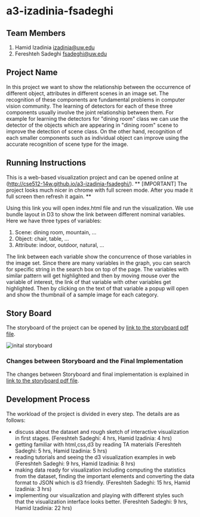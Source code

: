 a3-izadinia-fsadeghi
===============

## Team Members

1. Hamid Izadinia izadinia@uw.edu
2. Fereshteh Sadeghi fsadeghi@uw.edu

## Project Name

In this project we want to show the relationship between the occurrence of different object, attributes in different scenes in an image set. The recognition of these components are fundamental problems in computer vision community. The learning of detectors for each of these three components usually involve the joint relationship between them. For example for learning the detectors for "dining room" class we can use the detector of the objects which are appearing in "dining room" scene to improve the detection of scene class. On the other hand, recognition of each smaller components such as individual object can improve using the accurate recognition of scene type for the image.


## Running Instructions

This is a web-based visualization project and can be opened online at (http://cse512-14w.github.io/a3-izadinia-fsadeghi/). 
** [IMPORTANT] The project looks much nicer in chrome with full screen mode. After you made it full screen then refresh it again. **

Using this link you will open index.html file and run the visualization. We use bundle layout in D3 to show the link between different nominal variables. Here we have three types of variables: 

1) Scene: dining room, mountain, ...
2) Object: chair, table, ...
3) Attribute: indoor, outdoor, natural, ...

The link between each variable show the concurrence of those variables in the image set. Since there are many variables in the graph, you can search for specific string in the search box on top of the page. The variables with similar pattern will get highlighted and then by moving mouse over the variable of interest, the link of that variable with other variables get highlighted. Then by clicking on the text of that variable a popup will open and show the thumbnail of a sample image for each category. 


## Story Board

The storyboard of the project can be opened by [link to the storyboard pdf file](storyboard.pdf?raw=true).

![inital storyboard](parallel.png "Inital storyboard")

### Changes between Storyboard and the Final Implementation

The changes between Storyboard and final implementation is explained in [link to the storyboard pdf file](storyboard.pdf?raw=true).


## Development Process

The workload of the project is divided in every step. The details are as follows:

- discuss about the dataset and rough sketch of interactive visualization in first stages. (Fereshteh Sadeghi: 4 hrs, Hamid Izadinia: 4 hrs)
- getting familiar with html,css,d3 by reading TA materials (Fereshteh Sadeghi: 5 hrs, Hamid Izadinia: 5 hrs)
- reading tutorials and seeing the d3 visualization examples in web (Fereshteh Sadeghi: 9 hrs, Hamid Izadinia: 8 hrs)
- making data ready for visualization including computing the statistics from the dataset, finding the important elements and converting the data format to JSON which is d3 friendly. (Fereshteh Sadeghi: 15 hrs, Hamid Izadinia: 3 hrs)
- implementing our visualization and playing with different styles such that the visualization interface looks better. (Fereshteh Sadeghi: 9 hrs, Hamid Izadinia: 22 hrs)
